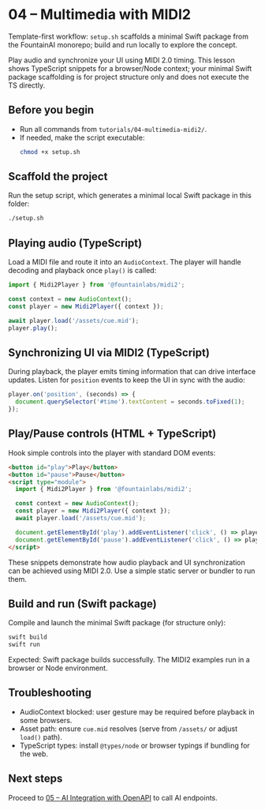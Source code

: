 # 04 – Multimedia with MIDI2

Template-first workflow: `setup.sh` scaffolds a minimal Swift package from the FountainAI monorepo; build and run locally to explore the concept.

Play audio and synchronize your UI using MIDI 2.0 timing. This lesson shows TypeScript snippets for a browser/Node context; your minimal Swift package scaffolding is for project structure only and does not execute the TS directly.

## Before you begin
- Run all commands from `tutorials/04-multimedia-midi2/`.
- If needed, make the script executable:
  ```bash
  chmod +x setup.sh
  ```

## Scaffold the project
Run the setup script, which generates a minimal local Swift package in this folder:

```bash
./setup.sh
```

## Playing audio (TypeScript)

Load a MIDI file and route it into an `AudioContext`. The player will handle decoding and playback once `play()` is called:

```ts
import { Midi2Player } from '@fountainlabs/midi2';

const context = new AudioContext();
const player = new Midi2Player({ context });

await player.load('/assets/cue.mid');
player.play();
```

## Synchronizing UI via MIDI2 (TypeScript)

During playback, the player emits timing information that can drive interface updates. Listen for `position` events to keep the UI in sync with the audio:

```ts
player.on('position', (seconds) => {
  document.querySelector('#time').textContent = seconds.toFixed(1);
});
```

## Play/Pause controls (HTML + TypeScript)

Hook simple controls into the player with standard DOM events:

```html
<button id="play">Play</button>
<button id="pause">Pause</button>
<script type="module">
  import { Midi2Player } from '@fountainlabs/midi2';

  const context = new AudioContext();
  const player = new Midi2Player({ context });
  await player.load('/assets/cue.mid');

  document.getElementById('play').addEventListener('click', () => player.play());
  document.getElementById('pause').addEventListener('click', () => player.pause());
</script>
```

These snippets demonstrate how audio playback and UI synchronization can be achieved using MIDI 2.0. Use a simple static server or bundler to run them.

## Build and run (Swift package)
Compile and launch the minimal Swift package (for structure only):

```bash
swift build
swift run
```

Expected: Swift package builds successfully. The MIDI2 examples run in a browser or Node environment.

## Troubleshooting
- AudioContext blocked: user gesture may be required before playback in some browsers.
- Asset path: ensure `cue.mid` resolves (serve from `/assets/` or adjust `load()` path).
- TypeScript types: install `@types/node` or browser typings if bundling for the web.

## Next steps
Proceed to [05 – AI Integration with OpenAPI](../05-ai-integration-openapi/README.md) to call AI endpoints.
